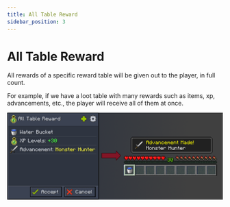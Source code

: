 ```yaml
---
title: All Table Reward
sidebar_position: 3
---
```


# All Table Reward

All rewards of a specific reward table will be given out to the player, in full count.

For example, if we have a loot table with many rewards such as items, xp, advancements, etc., the player will receive all of them at once.

![All table rewards](../../../../../_assets/images/quests/rewards/all-table-reward.png "A loot table with items, xp and an advancement is received in full")
